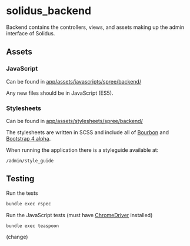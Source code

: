 # solidus\_backend

Backend contains the controllers, views, and assets making up the admin interface of Solidus.

## Assets

### JavaScript

Can be found in [app/assets/javascripts/spree/backend/](./app/assets/javascripts/spree/backend/)

Any new files should be in JavaScript (ES5).

### Stylesheets

Can be found in [app/assets/stylesheets/spree/backend/](./app/assets/stylesheets/spree/backend/)

The stylesheets are written in SCSS and include all of [Bourbon](http://bourbon.io/docs/) and [Bootstrap 4 alpha](http://v4-alpha.getbootstrap.com/).

When running the application there is a styleguide available at:

```
/admin/style_guide
```

## Testing

Run the tests

```bash
bundle exec rspec
```

Run the JavaScript tests (must have [ChromeDriver](https://sites.google.com/a/chromium.org/chromedriver/) installed)

```bash
bundle exec teaspoon
```
(change)
